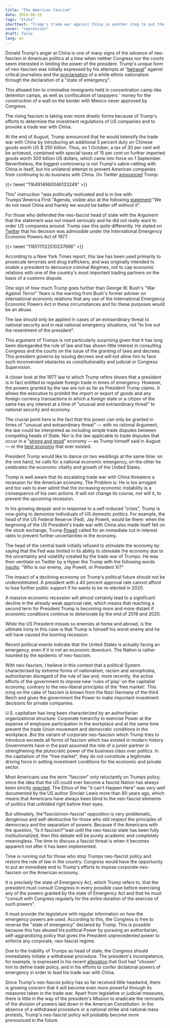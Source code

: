 ```yaml
---
title: "The American fascism"
date: 2019-08-19
tags: "State"
shorttext: "Trump's trade war against China is another step to put the US democracy to death."
cover: "repression"
draft: false
lang: en
---
```


Donald Trump's anger at China is one of many signs of the advance of neo-fascism in American politics at a time when neither Congress nor the courts seem interested in limiting the power of the president. Trump's unique form of neo-fascism was initially expressed by his attempts at "[betrayal](https://www.nytimes.com/2018/09/07/us/politics/trump-investigation-times-op-ed.html "Trump Wants Attorney General to Investigate Source of Anonymous Times Op-Ed")" against critical journalists and the [proclamation](https://www.nytimes.com/2019/02/15/us/politics/national-emergency-trump.html "Trump Declares a National Emergency, and Provokes a Constitutional Clash") of a white ethnic nationalism through the declaration of a "state of emergency".

This allowed him to criminalise immigrants held in concentration camp-like detention camps, as well as confiscation of taxpayers ' money for the construction of a wall on the border with Mexico never approved by Congress.

The rising fascism is taking ever more drastic forms because of Trump's efforts to determine the investment regulations of US companies and to provoke a trade war with China.

At the end of August, Trump announced that he would intensify the trade war with China by introducing an additional 5 percent duty on Chinese goods worth US $ 250 billion. Thus, on 1 October, a tax of 30 per cent will be achieved, combined with special taxes of 15 per cent on further imported goods worth 300 billion US dollars, which came into force on 1 September.  Nevertheless, the biggest controversy is not Trump's sabre-rattling with China in itself, but his unilateral attempt to prevent American companies from continuing to do business with China. On Twitter [announced](https://www.vox.com/2019/8/24/20830954/trade-war-donald-trump-china-hereby-order-us-companies-tariffs-economic-powers-act-1977 "Trump 'ordered' US companies out of China. Despite claiming otherwise, he can’t do that.") Trump:

{{< tweet "1164914960046133249" >}}

This" instruction "was politically motivated and is in line with Trumps"America First "Agenda, visible also at the following [statement](https://www.nytimes.com/2019/08/23/business/china-tariffs-trump.html?fbclid=IwAR2GzgRUPUc4bQQeUTGL7pP0OcgFuaD9kqNxnejj7FSFzVy2aGSFaP7zS28 "Trump Says He Will Raise Existing Tariffs on Chinese Goods to 30%"):"We do not need China and frankly we would be better off without it".

For those who defended the neo-fascist head of state with the Argument that the statement was not meant seriously and he did not really want to order US companies around: Trump saw this quite differently. He stated on [Twitter](https://www.nytimes.com/2019/08/24/world/europe/trump-g7-summit.html?action=click&module=Top%20Stories&pgtype=Homepage&login=email&auth=login-email "Trump Asserts He Can Force U.S. Companies to Leave China") that his decision was admissible under the International Emergency Economic Powers Act of 1977.

{{< tweet "1165111122510237696" >}}

According to a New York Times report, this law has been used primarily to prosecute terrorists and drug traffickers, and was originally intended to enable a president to denounce criminal Regimes, not to cap economic relations with one of the country's most important trading partners on the basis of a customs dispute.

One sign of how much Trump goes further than George W. Bush's "War Against Terror" Years is the warning from Bush's former adviser on international economic relations that any use of the International Emergency Economic Powers Act in these circumstances and for these purposes would be an abuse.

The law should only be applied in cases of an extraordinary threat to national security and in real national emergency situations, not "to live out the resentment of the president". 

This argument of Trumps is not particularly surprising given that it has long been disregarded the rule of law and has shown little interest in consulting Congress and the courts on the issue of the granting of laws and decrees. This president governs by issuing decrees and will not allow him to face such inconvenient obstacles as constitutionality and judicial or Congress Supervision.

A closer look at the 1977 law to which Trump refers shows that a president is in fact entitled to regulate foreign trade in times of emergency. However, the powers granted by the law are not as far as President Trump claims. It allows the executive to prohibit the import or export of goods and any foreign currency transactions in which a foreign state or a citizen of the same has any interest at a time of "unusual and extraordinary threat" to national security and economy.

The crucial point here is the fact that this power can only be granted in times of "unusual and extraordinary threat" — with no rational Argument, the law could be interpreted as including simple trade disputes between competing heads of State. Nor is the law applicable to trade disputes that occur in a "[strong and good](https://www.treasury.gov/resource-center/sanctions/Documents/ieepa.pdf "International Emergency Economic Powers")" economy — as Trump himself said in August — or the [best economy](https://www.nytimes.com/2019/08/23/us/politics/trump-economy-trade.html "A Gyrating Economy, and Trump’s Volatile Approach to It, Raise Alarms") that ever existed.

President Trump would like to dance on two weddings at the same time: on the one hand, he calls for a national economic emergency, on the other he celebrates the economic vitality and growth of the United States.

Trump is well aware that its escalating trade war with China threatens a recession for the American economy. The Problem is: He is too arrogant and too vain to ever admit that the increasing economic instability is a consequence of his own actions. It will not change its course, nor will it, to prevent the upcoming recession.

In his growing despair and in response to a self-induced "crisis", Trump is now going to demonize individuals of US domestic politics. For example, the head of the US Federal Reserve (Fed), Jay Powell, would be there: when the beginning of the US President's trade war with China also made itself felt on the stock exchange, Trump [Powell](https://www.nytimes.com/2019/08/23/business/powell-fed-interest-rates-trump.html "Powell Highlights Fed’s Limits. Trump Labels Him an 'Enemy'") called for an immediate cut in interest rates to prevent further uncertainties in the economy.

The head of the central bank initially refused to stimulate the economy by saying that the Fed was limited in its ability to stimulate the economy due to the uncertainty and volatility created by the trade war of Trumps. He was then ventilate on Twitter by a Hyper the Trump with the following words [insults](https://www.forbes.com/sites/yuwahedrickwong/2019/07/19/cheap-credit-and-lack-of-competition-gums-up-the-u-s-economy/#708409cf50c7 "Trump Says U.S. Economy Is 'Best It Has Ever Been,' But Facts Tell A Different Story"): "Who is our enemy, Jay Powell, or President Xi?“

The impact of a declining economy on Trump's political future should not be underestimated. A president with a 40 percent approval rate cannot afford to lose further public support if he wants to be re-elected in 2020.

A massive economic recession will almost certainly lead to a significant decline in the already weak approval rate, which means that reaching a second term for President Trump is becoming more and more distant if economic conditions continue to deteriorate by the end of 2019 and 2020.

While the US President misses so enemies at home and abroad, is the ultimate irony in this case is that Trump is himself his worst enemy and he will have caused the looming recession.

Recent political events indicate that the United States is actually facing an emergency, even if it is not an economic downturn. The Nation is rather haunted by the epidemic of neo-fascism.

With neo-fascism, I believe in this context that a political System characterised by extreme forms of nationalism, racism and xenophobia, authoritarian disregard of the rule of law and, more recently, the active efforts of the government to impose new 'rules of play' on the capitalist economy, contrary to the neo-liberal principles of the 'free market'. This icing on the cake of fascism is known from the Nazi Germany of the third Reich and gives the government the Power to make important investment decisions for private companies.

U.S. capitalism has long been characterized by an authoritarian organizational structure: Corporate hierarchy to exercise Power at the expense of employee participation in the workplace and at the same time prevent the trade Union movement and democratic conditions in the workplace. But the variant of corporate neo-fascism which Trump tries to introduce exceeds all forms of fascism which has existed in modern history. Governments have in the past assumed the role of a junior partner in strengthening the plutocratic power of the business class over politics. In the capitalism of the "free market", they do not constitute a legitimate driving force in setting investment conditions for the economic and private sector.

Most Americans use the term "fascism" only reluctantly on Trumps policy, since the idea that the US could ever become a fascist Nation has always been strictly [rejected](https://www.politico.com/magazine/story/2018/03/01/no-fascism-cant-happen-here-217092 "No, Fascism Can’t Happen Here"). The Ethos of the "it can't Happen Here" was very well documented by the US author Sinclair Lewis more than 80 years ago, which means that Americans have always been blind to the neo-fascist elements of politics that unfolded right before their eyes.

But ultimately, the"fascist/non-fascist" opposition is very problematic, dangerous and self-destructive for those who still respect the principles of democracy and the separation of powers. Because if the Americans with the question, "Is it fascism?"wait until the neo-fascist state has been fully institutionalized, then this debate will be purely academic and completely meaningless. The time to discuss a fascist threat is when it becomes apparent not after it has been implemented.

Time is running out for those who stop Trumps neo-fascist policy and restore the rule of law in the country. Congress would have the opportunity to put an immediate end to Trump's efforts to impose corporate neo-fascism on the American economy.

It is precisely the state of Emergency Act, which Trump refers to, that the president must consult Congress in every possible case before exercising any of the powers granted by the state of Emergency Act and that he must "consult with Congress regularly for the entire duration of the exercise of such powers".

It must provide the legislature with regular information on how the emergency powers are used. According to this, the Congress is free to reverse the "state of emergency" declared by Trump. This is possible because this has abused his political Power by pursuing an authoritarian, self-aggrandizing policy that gives the President unprecedented power to enforce any corporate, neo-fascist regime.

Due to the inability of Trumps as head of state, the Congress should immediately initiate a withdrawal procedure. The president's incompetence, for example, is expressed in his recent [allegation](https://www.apnews.com/1d71ff7857c8493d96082703609749b8 "The 'chosen one'? Trump says never mind") that God had "chosen" him to define trade policy, and in his efforts to confer dictatorial powers of emergency in order to lead his trade war with China.

Since Trump's neo-fascist policy has so far received little headwind, there is growing concern that it will become even more powerful through its measures taken in the trade war. Apart from legislative or judicial measures, there is little in the way of the president's Mission to eradicate the remnants of the division of powers laid down in the American Constitution. In the absence of a withdrawal procedure or a national strike and national mass protests, Trump's neo-fascist policy will probably become more pronounced in the future.

